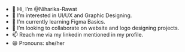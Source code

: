 - 👋 Hi, I’m @Niharika-Rawat
- 👀 I’m interested in UI/UX and Graphic Designing.
- 🌱 I’m currently learning Figma Basics.
- 💞️ I’m looking to collaborate on website and logo designing projects.
- 📫 Reach me via my linkedin mentioned in my profile.
- 😄 Pronouns: she/her

<!---
Niharika-Rawat/Niharika-Rawat is a ✨ special ✨ repository because its `README.md` (this file) appears on your GitHub profile.
You can click the Preview link to take a look at your changes.
--->
